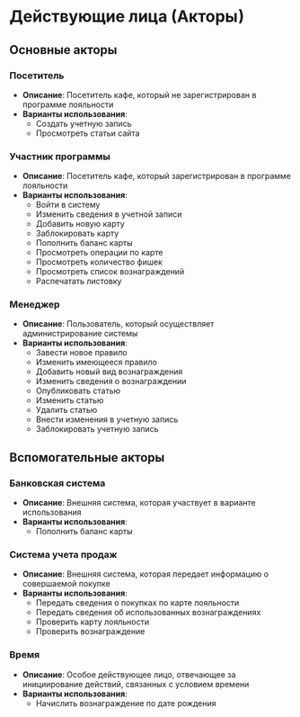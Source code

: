 # Действующие лица (Акторы)

## Основные акторы

### Посетитель
- **Описание**: Посетитель кафе, который не зарегистрирован в программе лояльности
- **Варианты использования**:
  - Создать учетную запись
  - Просмотреть статьи сайта

### Участник программы
- **Описание**: Посетитель кафе, который зарегистрирован в программе лояльности
- **Варианты использования**:
  - Войти в систему
  - Изменить сведения в учетной записи
  - Добавить новую карту
  - Заблокировать карту
  - Пополнить баланс карты
  - Просмотреть операции по карте
  - Просмотреть количество фишек
  - Просмотреть список вознаграждений
  - Распечатать листовку

### Менеджер
- **Описание**: Пользователь, который осуществляет администрирование системы
- **Варианты использования**:
  - Завести новое правило
  - Изменить имеющееся правило
  - Добавить новый вид вознаграждения
  - Изменить сведения о вознаграждении
  - Опубликовать статью
  - Изменить статью
  - Удалить статью
  - Внести изменения в учетную запись
  - Заблокировать учетную запись

## Вспомогательные акторы

### Банковская система
- **Описание**: Внешняя система, которая участвует в варианте использования
- **Варианты использования**:
  - Пополнить баланс карты

### Система учета продаж
- **Описание**: Внешняя система, которая передает информацию о совершаемой покупке
- **Варианты использования**:
  - Передать сведения о покупках по карте лояльности
  - Передать сведения об использованных вознаграждениях
  - Проверить карту лояльности
  - Проверить вознаграждение

### Время
- **Описание**: Особое действующее лицо, отвечающее за инициирование действий, связанных с условием времени
- **Варианты использования**:
  - Начислить вознаграждение по дате рождения 